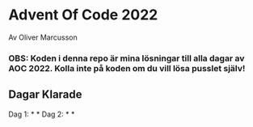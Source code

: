 # Advent Of Code 2022
Av Oliver Marcusson

### OBS: Koden i denna repo är mina lösningar till alla dagar av AOC 2022. Kolla inte på koden om du vill lösa pusslet själv!

## Dagar Klarade
Dag 1: * *
Dag 2: * *
